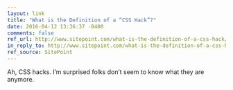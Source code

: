 ```yaml
---
layout: link
title: "What is the Definition of a “CSS Hack”?"
date: 2016-04-12 13:36:37 -0400
comments: false
ref_url: http://www.sitepoint.com/what-is-the-definition-of-a-css-hack/
in_reply_to: http://www.sitepoint.com/what-is-the-definition-of-a-css-hack/
ref_source: SitePoint
---
```


Ah, CSS hacks. I’m surprised folks don’t seem to know what they are anymore.